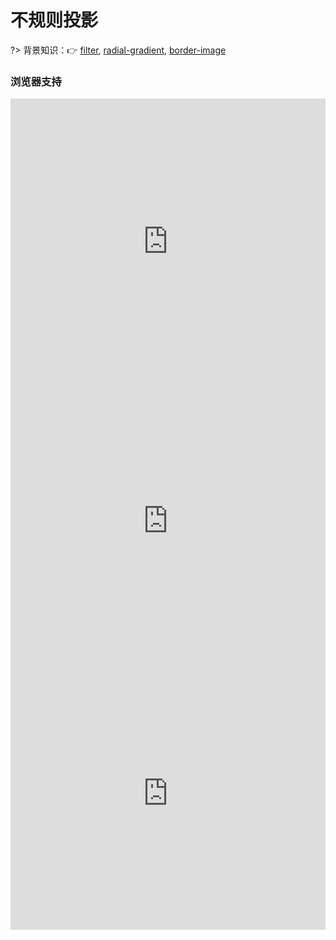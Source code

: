 
# 不规则投影

?> 背景知识：:point_right: [filter](https://developer.mozilla.org/zh-CN/docs/Web/CSS/filter), [radial-gradient](https://developer.mozilla.org/zh-CN/docs/Web/CSS/radial-gradient), [border-image](https://developer.mozilla.org/zh-CN/docs/Web/CSS/border-image)

<vuep template="#demo1"></vuep>

<script v-pre type="text/x-template" id="demo1">
<style>
  main {
    width: 100%;
    padding: 60px 0 30px 0;
    display: flex;
    flex-wrap: wrap;
    justify-content: space-around;
  }
  .projection {
    width: 228px; height: 180px;
    margin-bottom: 29px;
    background: #b4a078;
    position: relative;
  }
  .row1 > .projection:nth-of-type(1) {
    border-radius: 5px;
    filter: drop-shadow(2px 2px 2px rgba(180,160,120,.9));
  }
  .row1 > .projection:nth-of-type(1)::before{
    content: '';
    position: absolute;
    width: 0; height: 0;
    top: 65px; right: -20px;
    border: 22px solid transparent;
    border-left-color: #b4a078;
    border-right-width: 0;
  }
  .row1 > .projection:nth-of-type(2) {
    background: transparent;
    border: 6px dotted #b4a078;
    filter: drop-shadow(2px 2px 2px rgba(180,160,120,.9));
  }
  .row2 > .projection:nth-of-type(1) {
    background: radial-gradient(circle at bottom right, transparent 29px, #b4a078 30px) bottom right;
    filter: drop-shadow(2px 2px 2px rgba(180,160,120,.9));
  }
  .row2 > .projection:nth-of-type(2) {
    border: 29px dotted #b4a078;
    border-image: 1 url('data:image/svg+xml, <svg xmlns="http://www.w3.org/2000/svg" width="3" height="3" fill="%23b4a078"> <polygon points="0,0 0,0 3,0 3,0 3,2 2,3 0,3 0,3"/> </svg>');
    filter: drop-shadow(2px 2px 2px rgba(180,160,120,.9));
    background-clip: padding-box;
  }
</style>
<template>
  <main>
    <div class="row1">
      <div class="projection"></div>
      <div class="projection"></div>
    </div>
    <div class="row2">
      <div class="projection"></div>
      <div class="projection"></div>
    </div>
  </main>
</template>
<script>  
</script>
</script>

### 浏览器支持

<iframe src="https://caniuse.bitsofco.de/embed/index.html?feat=css-filters&amp;periods=future_1,current,past_1,past_2,past_3&amp;accessible-colours=false" frameborder="0" width="100%" height="458px"></iframe>

<iframe src="https://caniuse.bitsofco.de/embed/index.html?feat=css-gradients&amp;periods=future_1,current,past_1,past_2,past_3&amp;accessible-colours=false" frameborder="0" width="100%" height="436px"></iframe>

<iframe src="https://caniuse.bitsofco.de/embed/index.html?feat=border-image&amp;periods=future_1,current,past_1,past_2,past_3&amp;accessible-colours=false" frameborder="0" width="100%" height="436px"></iframe>
